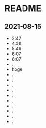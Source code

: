 # README

## 2021-08-15

* 2:47
* 4:38
* 5:46
* 6:07
* 6:07
* .
* hoge
* .
* .
* .
* .
* .
* .
* .
* .
* .
* .
